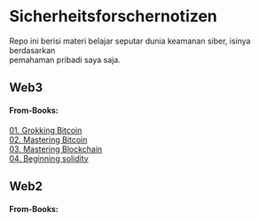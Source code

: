 # Sicherheitsforschernotizen
Repo ini berisi materi belajar seputar dunia keamanan siber, isinya berdasarkan <br> pemahaman pribadi saya saja.

## Web3
#### From-Books:

[01. Grokking Bitcoin](web3-sources/from-books/books-01-grokking_bitcoin.md)<br>
[02. Mastering Bitcoin](web3-sources/from-books/books-02-mastering_bitcoin.md)<br>
[03. Mastering Blockchain](web3-sources/from-books/books-03_mastering_blockchain.md)<br>
[04. Beginning solidity](web3-sources/from-books/books-04_beginning_solidity.md)<br>


## Web2
#### From-Books:
